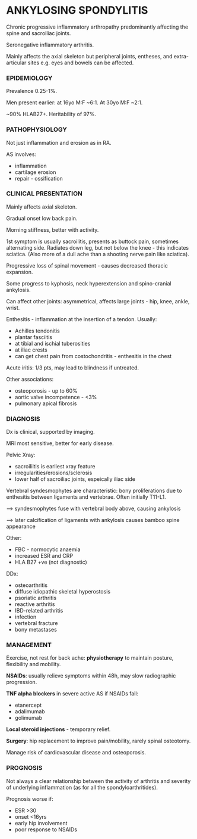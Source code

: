 # ANKYLOSING SPONDYLITIS

Chronic progressive inflammatory arthropathy predominantly affecting the spine and sacroiliac joints.

Seronegative inflammatory arthritis.

Mainly affects the axial skeleton but peripheral joints, entheses, and extra-articular sites e.g. eyes and bowels can be affected.

### EPIDEMIOLOGY
Prevalence 0.25-1%.

Men present earlier: at 16yo M:F ~6:1. At 30yo M:F ~2:1.

~90% HLAB27+. Heritability of 97%.

### PATHOPHYSIOLOGY

Not just inflammation and  erosion as in RA.

AS involves:

- inflammation
- cartilage erosion
- repair - ossification

### CLINICAL PRESENTATION

Mainly affects axial skeleton.

Gradual onset low back pain.

Morning stiffness, better with activity.

1st symptom is usually sacroilitis, presents as buttock pain, sometimes alternating side. Radiates down leg, but not below the knee - this indicates sciatica. (Also more of a dull ache than a shooting nerve pain like sciatica).

Progressive loss of spinal movement - causes decreased thoracic expansion.

Some progress to kyphosis, neck hyperextension and spino-cranial ankylosis.

Can affect other joints: asymmetrical, affects large joints - hip, knee, ankle, wrist.

Enthesitis - inflammation at the insertion of a tendon. Usually:

- Achilles tendonitis
- plantar fasciitis
- at tibial and ischial tuberosities
- at iliac crests
- can get chest pain from costochondritis - enthesitis in the chest

Acute iritis: 1/3 pts, may lead to blindness if untreated.

Other associations:

- osteoporosis - up to 60%
- aortic valve incompetence - <3%
- pulmonary apical fibrosis

### DIAGNOSIS

Dx is clinical, supported by imaging.

MRI most sensitive, better for early disease.

Pelvic Xray:

- sacroiliitis is earliest xray feature
- irregularities/erosions/sclerosis
- lower half of sacroiliac joints, espeically iliac side

Vertebral syndesmophytes are characteristic: bony proliferations due to enthesitis between ligaments and vertebrae. Often initially T11-L1.

--> syndesmophytes fuse with vertebral body above, causing ankylosis 

--> later calcification of ligaments with ankylosis causes bamboo spine appearance

Other:

- FBC - normocytic anaemia
- increased ESR and CRP
- HLA B27 +ve (not diagnostic)


DDx:

- osteoarthritis
- diffuse idiopathic skeletal hyperostosis
- psoriatic arthritis
- reactive arthritis
- IBD-related arthritis
- infection
- vertebral fracture
- bony metastases

### MANAGEMENT

Exercise, not rest for back ache: **physiotherapy** to maintain posture, flexibility and mobility.

**NSAIDs**: usually relieve symptoms within 48h, may slow radiographic progression.

**TNF alpha blockers** in severe active AS if NSAIDs fail:

- etanercept
- adalimumab
- golimumab

**Local steroid injections** - temporary relief.

**Surgery**: hip replacement to improve pain/mobility, rarely spinal osteotomy.

Manage risk of cardiovascular disease and osteoporosis.

### PROGNOSIS

Not always a clear relationship between the activity of arthritis and severity of underlying inflammation (as for all the spondyloarthritides). 

Prognosis worse if:

- ESR >30
- onset <16yrs
- early hip involvement
- poor response to NSAIDs